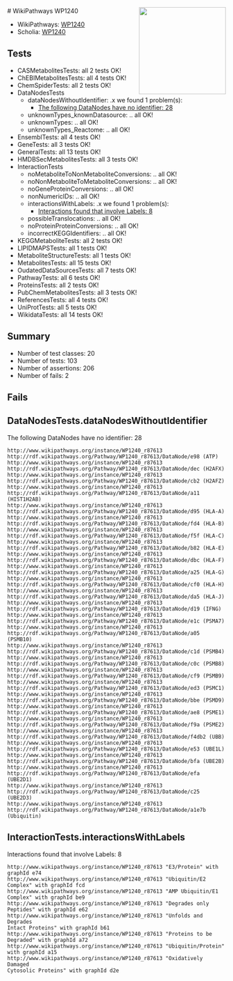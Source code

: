 <img style="float: right; width: 200px" src="https://upload.wikimedia.org/wikipedia/commons/thumb/8/83/Wplogo_with_text_500.png/640px-Wplogo_with_text_500.png" />
# WikiPathways WP1240

* WikiPathways: [WP1240](https://new.wikipathways.org/pathways/WP1240)
* Scholia: [WP1240](https://scholia.toolforge.org/wikipathways/WP1240)
## Tests
* CASMetabolitesTests: all 2 tests OK!
* ChEBIMetabolitesTests: all 4 tests OK!
* ChemSpiderTests: all 2 tests OK!
* DataNodesTests
    * dataNodesWithoutIdentifier: .x we found 1 problem(s):
        * [The following DataNodes have no identifier: 28](#8792c4b7)
    * unknownTypes_knownDatasource: .. all OK!
    * unknownTypes: .. all OK!
    * unknownTypes_Reactome: .. all OK!
* EnsemblTests: all 4 tests OK!
* GeneTests: all 3 tests OK!
* GeneralTests: all 13 tests OK!
* HMDBSecMetabolitesTests: all 3 tests OK!
* InteractionTests
    * noMetaboliteToNonMetaboliteConversions: .. all OK!
    * noNonMetaboliteToMetaboliteConversions: .. all OK!
    * noGeneProteinConversions: .. all OK!
    * nonNumericIDs: .. all OK!
    * interactionsWithLabels: .x we found 1 problem(s):
        * [Interactions found that involve Labels: 8](#630d267f)
    * possibleTranslocations: .. all OK!
    * noProteinProteinConversions: .. all OK!
    * incorrectKEGGIdentifiers: .. all OK!
* KEGGMetaboliteTests: all 2 tests OK!
* LIPIDMAPSTests: all 1 tests OK!
* MetaboliteStructureTests: all 1 tests OK!
* MetabolitesTests: all 15 tests OK!
* OudatedDataSourcesTests: all 7 tests OK!
* PathwayTests: all 6 tests OK!
* ProteinsTests: all 2 tests OK!
* PubChemMetabolitesTests: all 3 tests OK!
* ReferencesTests: all 4 tests OK!
* UniProtTests: all 5 tests OK!
* WikidataTests: all 14 tests OK!


## Summary

* Number of test classes: 20
* Number of tests: 103
* Number of assertions: 206
* Number of fails: 2

## Fails

<a name="8792c4b7" />

## DataNodesTests.dataNodesWithoutIdentifier

The following DataNodes have no identifier: 28
```
http://www.wikipathways.org/instance/WP1240_r87613 http://rdf.wikipathways.org/Pathway/WP1240_r87613/DataNode/e98 (ATP)
http://www.wikipathways.org/instance/WP1240_r87613 http://rdf.wikipathways.org/Pathway/WP1240_r87613/DataNode/dec (H2AFX)
http://www.wikipathways.org/instance/WP1240_r87613 http://rdf.wikipathways.org/Pathway/WP1240_r87613/DataNode/cb2 (H2AFZ)
http://www.wikipathways.org/instance/WP1240_r87613 http://rdf.wikipathways.org/Pathway/WP1240_r87613/DataNode/a11 (HIST1H2AB)
http://www.wikipathways.org/instance/WP1240_r87613 http://rdf.wikipathways.org/Pathway/WP1240_r87613/DataNode/d95 (HLA-A)
http://www.wikipathways.org/instance/WP1240_r87613 http://rdf.wikipathways.org/Pathway/WP1240_r87613/DataNode/fd4 (HLA-B)
http://www.wikipathways.org/instance/WP1240_r87613 http://rdf.wikipathways.org/Pathway/WP1240_r87613/DataNode/f5f (HLA-C)
http://www.wikipathways.org/instance/WP1240_r87613 http://rdf.wikipathways.org/Pathway/WP1240_r87613/DataNode/b82 (HLA-E)
http://www.wikipathways.org/instance/WP1240_r87613 http://rdf.wikipathways.org/Pathway/WP1240_r87613/DataNode/dbc (HLA-F)
http://www.wikipathways.org/instance/WP1240_r87613 http://rdf.wikipathways.org/Pathway/WP1240_r87613/DataNode/a25 (HLA-G)
http://www.wikipathways.org/instance/WP1240_r87613 http://rdf.wikipathways.org/Pathway/WP1240_r87613/DataNode/cf0 (HLA-H)
http://www.wikipathways.org/instance/WP1240_r87613 http://rdf.wikipathways.org/Pathway/WP1240_r87613/DataNode/da5 (HLA-J)
http://www.wikipathways.org/instance/WP1240_r87613 http://rdf.wikipathways.org/Pathway/WP1240_r87613/DataNode/d19 (IFNG)
http://www.wikipathways.org/instance/WP1240_r87613 http://rdf.wikipathways.org/Pathway/WP1240_r87613/DataNode/e1c (PSMA7)
http://www.wikipathways.org/instance/WP1240_r87613 http://rdf.wikipathways.org/Pathway/WP1240_r87613/DataNode/a05 (PSMB10)
http://www.wikipathways.org/instance/WP1240_r87613 http://rdf.wikipathways.org/Pathway/WP1240_r87613/DataNode/c1d (PSMB4)
http://www.wikipathways.org/instance/WP1240_r87613 http://rdf.wikipathways.org/Pathway/WP1240_r87613/DataNode/c0c (PSMB8)
http://www.wikipathways.org/instance/WP1240_r87613 http://rdf.wikipathways.org/Pathway/WP1240_r87613/DataNode/cf9 (PSMB9)
http://www.wikipathways.org/instance/WP1240_r87613 http://rdf.wikipathways.org/Pathway/WP1240_r87613/DataNode/ed3 (PSMC1)
http://www.wikipathways.org/instance/WP1240_r87613 http://rdf.wikipathways.org/Pathway/WP1240_r87613/DataNode/bbe (PSMD9)
http://www.wikipathways.org/instance/WP1240_r87613 http://rdf.wikipathways.org/Pathway/WP1240_r87613/DataNode/ae8 (PSME1)
http://www.wikipathways.org/instance/WP1240_r87613 http://rdf.wikipathways.org/Pathway/WP1240_r87613/DataNode/f9a (PSME2)
http://www.wikipathways.org/instance/WP1240_r87613 http://rdf.wikipathways.org/Pathway/WP1240_r87613/DataNode/f4db2 (UBB)
http://www.wikipathways.org/instance/WP1240_r87613 http://rdf.wikipathways.org/Pathway/WP1240_r87613/DataNode/e53 (UBE1L)
http://www.wikipathways.org/instance/WP1240_r87613 http://rdf.wikipathways.org/Pathway/WP1240_r87613/DataNode/bfa (UBE2B)
http://www.wikipathways.org/instance/WP1240_r87613 http://rdf.wikipathways.org/Pathway/WP1240_r87613/DataNode/efa (UBE2D1)
http://www.wikipathways.org/instance/WP1240_r87613 http://rdf.wikipathways.org/Pathway/WP1240_r87613/DataNode/c25 (UBE2D3)
http://www.wikipathways.org/instance/WP1240_r87613 http://rdf.wikipathways.org/Pathway/WP1240_r87613/DataNode/a1e7b (Ubiquitin)
```

<a name="630d267f" />

## InteractionTests.interactionsWithLabels

Interactions found that involve Labels: 8
```
http://www.wikipathways.org/instance/WP1240_r87613 "E3/Protein" with graphId e74
http://www.wikipathways.org/instance/WP1240_r87613 "Ubiquitin/E2 Complex" with graphId fcd
http://www.wikipathways.org/instance/WP1240_r87613 "AMP Ubiquitin/E1 Complex" with graphId be9
http://www.wikipathways.org/instance/WP1240_r87613 "Degrades only Peptides" with graphId e62
http://www.wikipathways.org/instance/WP1240_r87613 "Unfolds and Degrades
Intact Proteins" with graphId b61
http://www.wikipathways.org/instance/WP1240_r87613 "Proteins to be Degraded" with graphId a72
http://www.wikipathways.org/instance/WP1240_r87613 "Ubiquitin/Protein" with graphId a15
http://www.wikipathways.org/instance/WP1240_r87613 "Oxidatively Damaged
Cytosolic Proteins" with graphId d2e
```

